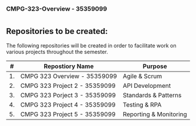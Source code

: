 ### CMPG-323-Overview - 35359099
#
## Repositories to be created:

The following repositories will be created in order to facilitate work on various projects throughout the semester.

| # | Repostiory Name | Purpose |
| - | - | - |
| 1. | CMPG 323 Overview - 35359099 | Agile & Scrum | 
| 2. | CMPG 323 Project 2 - 35359099 | API Development |
| 3. | CMPG 323 Porject 3 - 35359099 | Standards & Patterns |
| 4. | CMPG 323 Project 4 - 35359099 | Testing & RPA |
| 5. | CMPG 323 Project 5 - 35359099 | Reporting & Monitoring |

#

